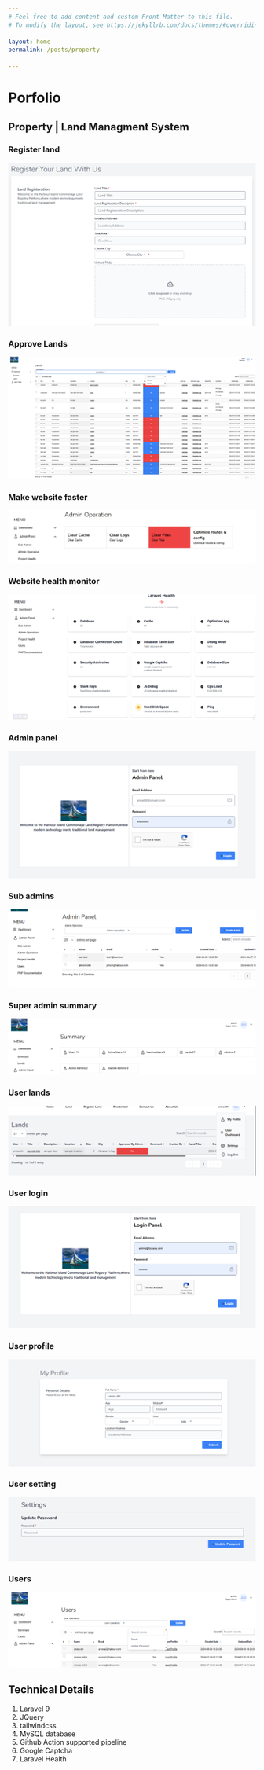 ```yaml
---
# Feel free to add content and custom Front Matter to this file.
# To modify the layout, see https://jekyllrb.com/docs/themes/#overriding-theme-defaults

layout: home
permalink: /posts/property

---
```



# Porfolio
## Property | Land Managment System

### Register land
![approve lands](/assets/imgs/harbour/register%20land.png)

### Approve Lands
![approve lands](/assets/imgs/harbour/lands%20approve.png)

### Make website faster
![approve lands](/assets/imgs/harbour/make%20website%20splendid.png)

### Website health monitor
![approve lands](/assets/imgs/harbour/project%20health%20monitoring.png)

### Admin panel
![approve lands](/assets/imgs/harbour/seperate%20admin%20panel.png)

### Sub admins
![approve lands](/assets/imgs/harbour/sub%20admins.png)

### Super admin summary
![approve lands](/assets/imgs/harbour/summary.png)

### User lands
![approve lands](/assets/imgs/harbour/user%20lands.png)

### User login
![approve lands](/assets/imgs/harbour/user%20login.png)

### User profile
![approve lands](/assets/imgs/harbour/user%20profile.png)

### User setting
![approve lands](/assets/imgs/harbour/user%20settings.png)

### Users
![approve lands](/assets/imgs/harbour/users.png)


## Technical Details
1. Laravel 9
2. JQuery
3. tailwindcss
4. MySQL database
5. Github Action supported pipeline
6. Google Captcha
7. Laravel Health